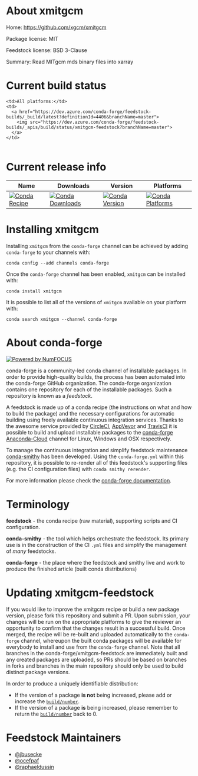 About xmitgcm
=============

Home: https://github.com/xgcm/xmitgcm

Package license: MIT

Feedstock license: BSD 3-Clause

Summary: Read MITgcm mds binary files into xarray



Current build status
====================


<table><tr>
    
    <td>All platforms:</td>
    <td>
      <a href="https://dev.azure.com/conda-forge/feedstock-builds/_build/latest?definitionId=4406&branchName=master">
        <img src="https://dev.azure.com/conda-forge/feedstock-builds/_apis/build/status/xmitgcm-feedstock?branchName=master">
      </a>
    </td>
  </tr>
</table>

Current release info
====================

| Name | Downloads | Version | Platforms |
| --- | --- | --- | --- |
| [![Conda Recipe](https://img.shields.io/badge/recipe-xmitgcm-green.svg)](https://anaconda.org/conda-forge/xmitgcm) | [![Conda Downloads](https://img.shields.io/conda/dn/conda-forge/xmitgcm.svg)](https://anaconda.org/conda-forge/xmitgcm) | [![Conda Version](https://img.shields.io/conda/vn/conda-forge/xmitgcm.svg)](https://anaconda.org/conda-forge/xmitgcm) | [![Conda Platforms](https://img.shields.io/conda/pn/conda-forge/xmitgcm.svg)](https://anaconda.org/conda-forge/xmitgcm) |

Installing xmitgcm
==================

Installing `xmitgcm` from the `conda-forge` channel can be achieved by adding `conda-forge` to your channels with:

```
conda config --add channels conda-forge
```

Once the `conda-forge` channel has been enabled, `xmitgcm` can be installed with:

```
conda install xmitgcm
```

It is possible to list all of the versions of `xmitgcm` available on your platform with:

```
conda search xmitgcm --channel conda-forge
```


About conda-forge
=================

[![Powered by NumFOCUS](https://img.shields.io/badge/powered%20by-NumFOCUS-orange.svg?style=flat&colorA=E1523D&colorB=007D8A)](http://numfocus.org)

conda-forge is a community-led conda channel of installable packages.
In order to provide high-quality builds, the process has been automated into the
conda-forge GitHub organization. The conda-forge organization contains one repository
for each of the installable packages. Such a repository is known as a *feedstock*.

A feedstock is made up of a conda recipe (the instructions on what and how to build
the package) and the necessary configurations for automatic building using freely
available continuous integration services. Thanks to the awesome service provided by
[CircleCI](https://circleci.com/), [AppVeyor](https://www.appveyor.com/)
and [TravisCI](https://travis-ci.org/) it is possible to build and upload installable
packages to the [conda-forge](https://anaconda.org/conda-forge)
[Anaconda-Cloud](https://anaconda.org/) channel for Linux, Windows and OSX respectively.

To manage the continuous integration and simplify feedstock maintenance
[conda-smithy](https://github.com/conda-forge/conda-smithy) has been developed.
Using the ``conda-forge.yml`` within this repository, it is possible to re-render all of
this feedstock's supporting files (e.g. the CI configuration files) with ``conda smithy rerender``.

For more information please check the [conda-forge documentation](https://conda-forge.org/docs/).

Terminology
===========

**feedstock** - the conda recipe (raw material), supporting scripts and CI configuration.

**conda-smithy** - the tool which helps orchestrate the feedstock.
                   Its primary use is in the construction of the CI ``.yml`` files
                   and simplify the management of *many* feedstocks.

**conda-forge** - the place where the feedstock and smithy live and work to
                  produce the finished article (built conda distributions)


Updating xmitgcm-feedstock
==========================

If you would like to improve the xmitgcm recipe or build a new
package version, please fork this repository and submit a PR. Upon submission,
your changes will be run on the appropriate platforms to give the reviewer an
opportunity to confirm that the changes result in a successful build. Once
merged, the recipe will be re-built and uploaded automatically to the
`conda-forge` channel, whereupon the built conda packages will be available for
everybody to install and use from the `conda-forge` channel.
Note that all branches in the conda-forge/xmitgcm-feedstock are
immediately built and any created packages are uploaded, so PRs should be based
on branches in forks and branches in the main repository should only be used to
build distinct package versions.

In order to produce a uniquely identifiable distribution:
 * If the version of a package **is not** being increased, please add or increase
   the [``build/number``](https://conda.io/docs/user-guide/tasks/build-packages/define-metadata.html#build-number-and-string).
 * If the version of a package **is** being increased, please remember to return
   the [``build/number``](https://conda.io/docs/user-guide/tasks/build-packages/define-metadata.html#build-number-and-string)
   back to 0.

Feedstock Maintainers
=====================

* [@jbusecke](https://github.com/jbusecke/)
* [@ocefpaf](https://github.com/ocefpaf/)
* [@raphaeldussin](https://github.com/raphaeldussin/)

